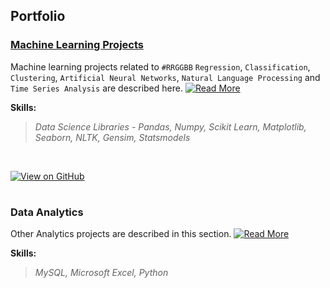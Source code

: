 ## Portfolio

### [Machine Learning Projects](https://github.com/bhu74/Machine-Learning.git)

Machine learning projects related to `#RRGGBB` `Regression`, `Classification`, `Clustering`, `Artificial Neural Networks`, `Natural Language Processing` and `Time Series Analysis` are described here. 
[![Read More](https://img.shields.io/badge/Read%20More-8A2BE2)](https://github.com/bhu74/Machine-Learning.git)

**Skills:**
> *Data Science Libraries - Pandas, Numpy, Scikit Learn, Matplotlib, Seaborn, NLTK, Gensim, Statsmodels*

<br>

[![View on GitHub](https://img.shields.io/badge/GitHub-View_on_GitHub-blue?logo=GitHub)](https://github.com/bhu74/Machine-Learning.git)

<h1>

### Data Analytics
Other Analytics projects are described in this section. 
[![Read More](https://img.shields.io/badge/Read%20More-8A2BE2)](https://github.com/bhu74/Machine-Learning.git)

**Skills:**
> *MySQL, Microsoft Excel, Python*
